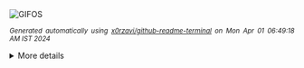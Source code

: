 <div align="justify">
<picture>
    <source media="(prefers-color-scheme: dark)" srcset="https://i.ibb.co/4W7CRvB/output-gif.gif">
    <source media="(prefers-color-scheme: light)" srcset="https://i.ibb.co/4W7CRvB/output-gif.gif">
    <img alt="GIFOS" src="https://i.ibb.co/4W7CRvB/output-gif.gif">
</picture>

<sub><i>Generated automatically using [x0rzavi/github-readme-terminal](https://github.com/x0rzavi/github-readme-terminal) on Mon Apr 01 06:49:18 AM IST 2024</i></sub>

<details>
<summary>More details</summary>

</details>
</div>

<!-- Image deletion URL: https://ibb.co/zsrCV9K/f1eff03bf2d089a2cae88325e7dc5ab3 -->